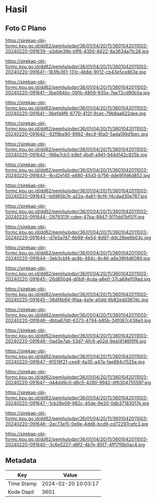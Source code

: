 # Hasil

## Foto C Plano

https://sirekap-obj-formc.kpu.go.id/dd62/pemilu/pdpr/36/01/04/20/11/3601042011003-20240220-091639--a3dde36b-bff6-4350-8422-8a3634a7fc26.jpg

https://sirekap-obj-formc.kpu.go.id/dd62/pemilu/pdpr/36/01/04/20/11/3601042011003-20240220-091641--183fb361-131c-4b8d-9012-cb43e5ce863e.jpg

https://sirekap-obj-formc.kpu.go.id/dd62/pemilu/pdpr/36/01/04/20/11/3601042011003-20240220-091641--3be084bc-091b-4809-935e-7ee72cd90b5a.jpg

https://sirekap-obj-formc.kpu.go.id/dd62/pemilu/pdpr/36/01/04/20/11/3601042011003-20240220-091641--36efd4f6-6770-412f-9cec-79b8aa622dee.jpg

https://sirekap-obj-formc.kpu.go.id/dd62/pemilu/pdpr/36/01/04/20/11/3601042011003-20240220-091642--92f9be90-9962-4ec9-8fa0-5ada199d1bec.jpg

https://sirekap-obj-formc.kpu.go.id/dd62/pemilu/pdpr/36/01/04/20/11/3601042011003-20240220-091642--f66e7cb3-b9bf-4bdf-a941-944d142c925b.jpg

https://sirekap-obj-formc.kpu.go.id/dd62/pemilu/pdpr/36/01/04/20/11/3601042011003-20240220-091643--8cd2e145-e880-45d3-b756-dde95fd6d852.jpg

https://sirekap-obj-formc.kpu.go.id/dd62/pemilu/pdpr/36/01/04/20/11/3601042011003-20240220-091643--b6965b7e-a22a-4a61-9cf6-f4cdad30e767.jpg

https://sirekap-obj-formc.kpu.go.id/dd62/pemilu/pdpr/36/01/04/20/11/3601042011003-20240220-091644--2979313f-cdee-47ba-8847-9111dd7bf07f.jpg

https://sirekap-obj-formc.kpu.go.id/dd62/pemilu/pdpr/36/01/04/20/11/3601042011003-20240220-091644--d7e5a7d7-6b99-4e54-8d97-ddc28ee6b03c.jpg

https://sirekap-obj-formc.kpu.go.id/dd62/pemilu/pdpr/36/01/04/20/11/3601042011003-20240220-091644--3eb3cbf4-ac8b-484c-8c46-a6e39f4d6089.jpg

https://sirekap-obj-formc.kpu.go.id/dd62/pemilu/pdpr/36/01/04/20/11/3601042011003-20240220-091645--26d850d4-d0b9-4cda-a8e0-37ca68ef09ad.jpg

https://sirekap-obj-formc.kpu.go.id/dd62/pemilu/pdpr/36/01/04/20/11/3601042011003-20240220-091645--38df4b64-9faa-4a1e-a0dd-6b82edd367dc.jpg

https://sirekap-obj-formc.kpu.go.id/dd62/pemilu/pdpr/36/01/04/20/11/3601042011003-20240220-091646--dbba87d0-6373-4794-b85b-34f087c438e0.jpg

https://sirekap-obj-formc.kpu.go.id/dd62/pemilu/pdpr/36/01/04/20/11/3601042011003-20240220-091646--0ad3e7ab-53d7-4fc9-a02d-9ea14146f9f6.jpg

https://sirekap-obj-formc.kpu.go.id/dd62/pemilu/pdpr/36/01/04/20/11/3601042011003-20240220-091647--91519f21-cee8-4a35-a47a-fae884cf525e.jpg

https://sirekap-obj-formc.kpu.go.id/dd62/pemilu/pdpr/36/01/04/20/11/3601042011003-20240220-091647--d44dd9c0-d6c5-4280-9942-df6304755597.jpg

https://sirekap-obj-formc.kpu.go.id/dd62/pemilu/pdpr/36/01/04/20/11/3601042011003-20240220-091647--1cb28e09-982c-45de-9e20-0db37183017e.jpg

https://sirekap-obj-formc.kpu.go.id/dd62/pemilu/pdpr/36/01/04/20/11/3601042011003-20240220-091648--2ec73e15-0e9e-4dd8-bcd9-cd72297cefc3.jpg

https://sirekap-obj-formc.kpu.go.id/dd62/pemilu/pdpr/36/01/04/20/11/3601042011003-20240220-091640--3c6e5227-d8f2-4b7e-85f7-4ff17f6b0ac4.jpg


## Metadata

| Key        | Value               |
| ---------- | ------------------- |
| Time Stamp | 2024-02-20 10:03:17 |
| Kode Dapil | 3601                |



